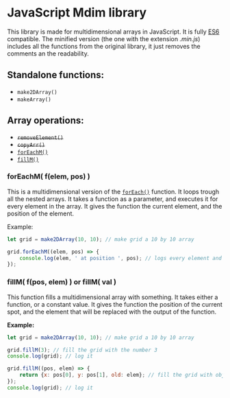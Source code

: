 # JavaScript Mdim library
This library is made for multidimensional arrays in JavaScript. It is fully [ES6](https://www.w3schools.com/js/js_es6.asp) compatible. The minified version (the one with the extension *.min.js*) includes all the functions from the original library, it just removes the comments an the readability.

## Standalone functions:
- `make2DArray()`
- `makeArray()`

## Array operations:
- ~~`removeElement()`~~
- ~~`copyArr()`~~
- [`forEachM()`](#forEachM)
- [`fillM()`](#fillM)


<a name="forEachM"/>

### forEachM( f(elem, pos) )

This is a multidimensional version of the [`forEach()`](https://www.w3schools.com/jsref/jsref_foreach.asp) function. It loops trough all the nested arrays. It takes a function as a parameter, and executes it for every element in the array. It gives the function the current element, and the position of the element.

Example:

```javascript
let grid = make2DArray(10, 10); // make grid a 10 by 10 array

grid.forEachM((elem, pos) => {
    console.log(elem, ' at position ', pos); // logs every element and it's position to the console
});

```

<a name="fillM"/>

### fillM( f(pos, elem) ) or fillM( val )

This function fills a multidimensional array with something. It takes either a function, or a constant value. It gives the function the position of the current spot, and the element that will be replaced with the output of the function.

**Example:**

```javascript
let grid = make2DArray(10, 10); // make grid a 10 by 10 array

grid.fillM(3); // fill the grid with the number 3
console.log(grid); // log it

grid.fillM((pos, elem) => {
    return {x: pos[0], y: pos[1], old: elem}; // fill the grid with object that contain the objects position and the old value (in this case: 3)
});
console.log(grid); // log it

```